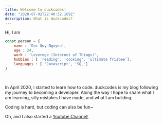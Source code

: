 ```yaml
---
title: Welcome to duckcodes!
date: "2020-07-02T22:40:32.169Z"
description: What is duckcodes? 
---
```


Hi, I am

```javascript
const person = {
    name : 'Duc-Quy Nguyen',
    age : 24,
    work : 'Leverege (Internet of Things)',
    hobbies : [ 'reading', 'cooking', 'ultimate frisbee'],
    languages : [ 'Javascript', 'SQL']
}

```
<br/>

In April 2020, I started to learn how to code. duckcodes is my blog following my journey to becoming a developer.
Along the way I hope to share what I am learning, silly mistakes I have made, and what I am building.

Coding is hard, but coding can also be fun~

Oh, and I also started a [Youtube Channel!](https://www.google.com)

<!-- [duckcodes](https://www.google.com) -->

